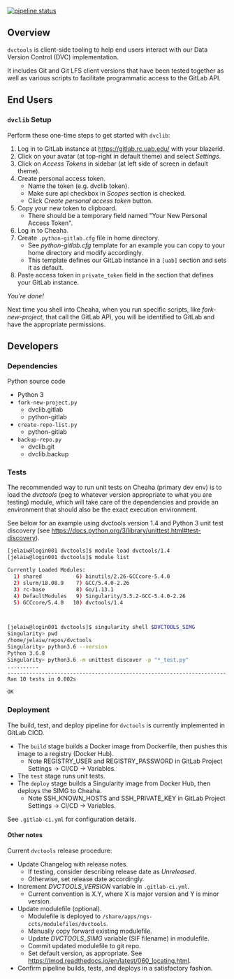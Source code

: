 [![pipeline status](https://gitlab.com/jelaiw/dvctools/badges/master/pipeline.svg)](https://gitlab.com/jelaiw/dvctools/-/commits/master)
## Overview

`dvctools` is client-side tooling to help end users interact with our Data Version Control (DVC) implementation.

It includes Git and Git LFS client versions that have been tested together as well as various scripts to facilitate programmatic access to the GitLab API.

## End Users
### `dvclib` Setup

Perform these one-time steps to get started with `dvclib`:

1. Log in to GitLab instance at https://gitlab.rc.uab.edu/ with your blazerid.
2. Click on your avatar (at top-right in default theme) and select *Settings*.
3. Click on *Access Tokens* in sidebar (at left side of screen in default theme).
4. Create personal access token.
   * Name the token (e.g. dvclib token).
   * Make sure api checkbox in *Scopes* section is checked.
   * Click *Create personal access token* button.
5. Copy your new token to clipboard.
   * There should be a temporary field named "Your New Personal Access Token".
6. Log in to Cheaha.
7. Create `.python-gitlab.cfg` file in home directory.
   * See *python-gitlab.cfg* template for an example you can copy to your home directory and modify accordingly.
   * This template defines our GitLab instance in a `[uab]` section and sets it as default.
8. Paste access token in `private_token` field in the section that defines your GitLab instance.

*You're done!*

Next time you shell into Cheaha, when you run specific scripts, like *fork-new-project*, that call the GitLab API, you will be identified to GitLab and have the appropriate permissions.

## Developers
### Dependencies

Python source code

* Python 3
* `fork-new-project.py`
  * dvclib.gitlab
  * python-gitlab
* `create-repo-list.py`
  * python-gitlab
* `backup-repo.py`
  * dvclib.git
  * dvclib.backup

### Tests
The recommended way to run unit tests on Cheaha (primary dev env) is to load the _dvctools_ (peg to whatever version appropriate to what you are testing) module, which will take care of the dependencies and provide an environment that should also be the exact execution environment.

See below for an example using dvctools version 1.4 and Python 3 unit test discovery (see https://docs.python.org/3/library/unittest.html#test-discovery).

```sh
[jelaiw@login001 dvctools]$ module load dvctools/1.4
[jelaiw@login001 dvctools]$ module list

Currently Loaded Modules:
  1) shared           6) binutils/2.26-GCCcore-5.4.0
  2) slurm/18.08.9    7) GCC/5.4.0-2.26
  3) rc-base          8) Go/1.13.1
  4) DefaultModules   9) Singularity/3.5.2-GCC-5.4.0-2.26
  5) GCCcore/5.4.0   10) dvctools/1.4



[jelaiw@login001 dvctools]$ singularity shell $DVCTOOLS_SIMG
Singularity> pwd
/home/jelaiw/repos/dvctools
Singularity> python3.6 --version
Python 3.6.8
Singularity> python3.6 -m unittest discover -p "*_test.py"
..........
----------------------------------------------------------------------
Ran 10 tests in 0.002s

OK
```

### Deployment
The build, test, and deploy pipeline for `dvctools` is currently implemented in GitLab CICD.

* The `build` stage builds a Docker image from Dockerfile, then pushes this image to a registry (Docker Hub).
  * Note REGISTRY_USER and REGISTRY_PASSWORD in GitLab Project Settings -> CI/CD -> Variables.
* The `test` stage runs unit tests.
* The `deploy` stage builds a Singularity image from Docker Hub, then deploys the SIMG to Cheaha.
  * Note SSH_KNOWN_HOSTS and SSH_PRIVATE_KEY in GitLab Project Settings -> CI/CD -> Variables.

See `.gitlab-ci.yml` for configuration details.

#### Other notes
Current `dvctools` release procedure:

* Update Changelog with release notes.
  * If testing, consider describing release date as *Unreleased*.
  * Otherwise, set release date accordingly.
* Increment *DVCTOOLS_VERSION* variable in `.gitlab-ci.yml`.
  * Current convention is X.Y, where X is major version and Y is minor version.
* Update modulefile (optional).
  * Modulefile is deployed to `/share/apps/ngs-ccts/modulefiles/dvctools`.
  * Manually copy forward existing modulefile.
  * Update *DVCTOOLS_SIMG* variable (SIF filename) in modulefile.
  * Commit updated modulefile to git repo.
  * Set default version, as appropriate. See https://lmod.readthedocs.io/en/latest/060_locating.html.
* Confirm pipeline builds, tests, and deploys in a satisfactory fashion.
